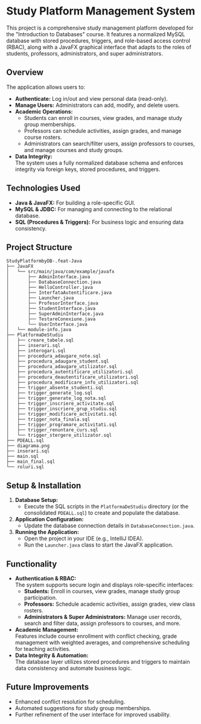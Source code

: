 # Study Platform Management System

This project is a comprehensive study management platform developed for the "Introduction to Databases" course. It features a normalized MySQL database with stored procedures, triggers, and role-based access control (RBAC), along with a JavaFX graphical interface that adapts to the roles of students, professors, administrators, and super administrators.

## Overview

The application allows users to:
- **Authenticate:** Log in/out and view personal data (read-only).
- **Manage Users:** Administrators can add, modify, and delete users.
- **Academic Operations:** 
  - Students can enroll in courses, view grades, and manage study group memberships.
  - Professors can schedule activities, assign grades, and manage course rosters.
  - Administrators can search/filter users, assign professors to courses, and manage courses and study groups.
- **Data Integrity:**  
  The system uses a fully normalized database schema and enforces integrity via foreign keys, stored procedures, and triggers.

## Technologies Used

- **Java & JavaFX:** For building a role-specific GUI.
- **MySQL & JDBC:** For managing and connecting to the relational database.
- **SQL (Procedures & Triggers):** For business logic and ensuring data consistency.

## Project Structure

```
StudyPlatformbyDB-.feat-Java
├── JavaFX
│   └── src/main/java/com/example/javafx
│       ├── AdminInterface.java
│       ├── DatabaseConnection.java
│       ├── HelloController.java
│       ├── InterfataAutentificare.java
│       ├── Launcher.java
│       ├── ProfesorInterface.java
│       ├── StudentInterface.java
│       ├── SuperAdminInterface.java
│       ├── TestareConexiune.java
│       └── UserInterface.java
│   └── module-info.java
├── PlatformaDeStudiu
│   ├── creare_tabele.sql
│   ├── inserari.sql
│   ├── interogari.sql
│   ├── procedura_adaugare_note.sql
│   ├── procedura_adaugare_student.sql
│   ├── procedura_adaugare_utilizator.sql
│   ├── procedura_autentificare_utilizatori.sql
│   ├── procedura_deautentificare_utilizatori.sql
│   ├── procedura_modificare_info_utilizatori.sql
│   ├── trigger_absente_studenti.sql
│   ├── trigger_generate_log.sql
│   ├── trigger_generate_log_nota.sql
│   ├── trigger_inscriere_activitate.sql
│   ├── trigger_inscriere_grup_studiu.sql
│   ├── trigger_modificare_activitati.sql
│   ├── trigger_nota_finala.sql
│   ├── trigger_programare_activitati.sql
│   ├── trigger_renuntare_curs.sql
│   └── trigger_stergere_utilizator.sql
├── PDEALL.sql
├── diagrama.png
├── inserari.sql
├── main.sql
├── main_final.sql
└── roluri.sql
```

## Setup & Installation

1. **Database Setup:**
   - Execute the SQL scripts in the `PlatformaDeStudiu` directory (or the consolidated `PDEALL.sql`) to create and populate the database.
2. **Application Configuration:**
   - Update the database connection details in `DatabaseConnection.java`.
3. **Running the Application:**
   - Open the project in your IDE (e.g., IntelliJ IDEA).
   - Run the `Launcher.java` class to start the JavaFX application.

## Functionality

- **Authentication & RBAC:**  
  The system supports secure login and displays role-specific interfaces:
  - **Students:** Enroll in courses, view grades, manage study group participation.
  - **Professors:** Schedule academic activities, assign grades, view class rosters.
  - **Administrators & Super Administrators:** Manage user records, search and filter data, assign professors to courses, and more.
- **Academic Management:**  
  Features include course enrollment with conflict checking, grade management with weighted averages, and comprehensive scheduling for teaching activities.
- **Data Integrity & Automation:**  
  The database layer utilizes stored procedures and triggers to maintain data consistency and automate business logic.

## Future Improvements

- Enhanced conflict resolution for scheduling.
- Automated suggestions for study group memberships.
- Further refinement of the user interface for improved usability.
